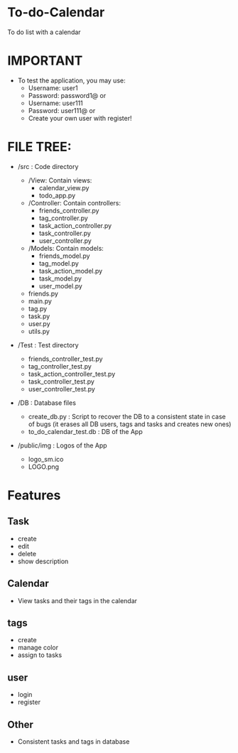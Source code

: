 # To-do-Calendar
To do list with a calendar

# IMPORTANT
- To test the application, you may use:
    - Username: user1
    - Password: password1@
    or
    - Username: user111
    - Password: user111@
    or
    - Create your own user with register!

# FILE TREE:
- /src : Code directory
    - /View: Contain views:
        - calendar_view.py
        - todo_app.py
    - /Controller: Contain controllers:
        - friends_controller.py
        - tag_controller.py
        - task_action_controller.py
        - task_controller.py
        - user_controller.py
    - /Models: Contain models:
        - friends_model.py
        - tag_model.py
        - task_action_model.py
        - task_model.py
        - user_model.py
    - friends.py
    - main.py
    - tag.py
    - task.py
    - user.py
    - utils.py
- /Test : Test directory
    - friends_controller_test.py
    - tag_controller_test.py
    - task_action_controller_test.py
    - task_controller_test.py
    - user_controller_test.py

- /DB : Database files
    - create_db.py : Script to recover the DB to a consistent state in case of bugs (it erases all DB users, tags and tasks and creates new ones)
    - to_do_calendar_test.db : DB of the App


- /public/img : Logos of the App
    - logo_sm.ico
    - LOGO.png

# Features
## Task
- create
- edit
- delete
- show description
## Calendar
- View tasks and their tags in the calendar
## tags
- create
- manage color
- assign to tasks
## user
- login
- register
## Other
- Consistent tasks and tags in database